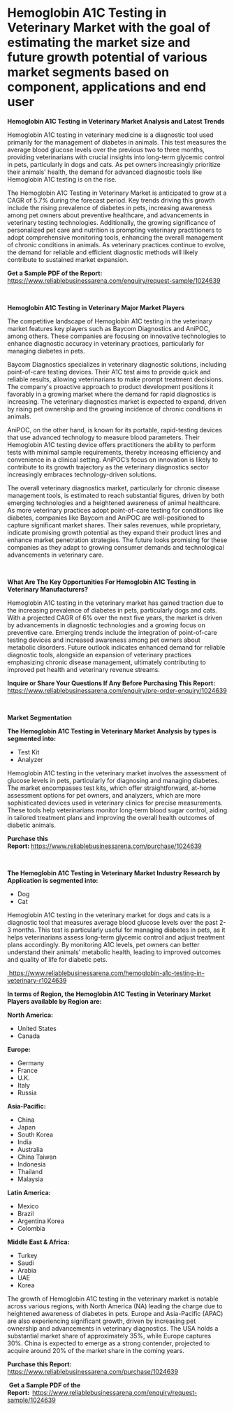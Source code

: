 <p><h1>Hemoglobin A1C Testing in Veterinary Market with the goal of estimating the market size and future growth potential of various market segments based on component, applications and end user</h1></p><p><strong>Hemoglobin A1C Testing in Veterinary Market Analysis and Latest Trends</strong></p>
<p><p>Hemoglobin A1C testing in veterinary medicine is a diagnostic tool used primarily for the management of diabetes in animals. This test measures the average blood glucose levels over the previous two to three months, providing veterinarians with crucial insights into long-term glycemic control in pets, particularly in dogs and cats. As pet owners increasingly prioritize their animals' health, the demand for advanced diagnostic tools like Hemoglobin A1C testing is on the rise.</p><p>The Hemoglobin A1C Testing in Veterinary Market is anticipated to grow at a CAGR of 5.7% during the forecast period. Key trends driving this growth include the rising prevalence of diabetes in pets, increasing awareness among pet owners about preventive healthcare, and advancements in veterinary testing technologies. Additionally, the growing significance of personalized pet care and nutrition is prompting veterinary practitioners to adopt comprehensive monitoring tools, enhancing the overall management of chronic conditions in animals. As veterinary practices continue to evolve, the demand for reliable and efficient diagnostic methods will likely contribute to sustained market expansion.</p></p>
<p><strong>Get a Sample PDF of the Report:&nbsp;</strong> <a href="https://www.reliablebusinessarena.com/enquiry/request-sample/1024639?utm_campaign=3079&utm_medium=2&utm_source=Github&utm_content=ia&utm_term=18042025&utm_id=hemoglobin-a1c-testing-in-veterinary">https://www.reliablebusinessarena.com/enquiry/request-sample/1024639</a></p>
<p>&nbsp;</p>
<p><strong>Hemoglobin A1C Testing in Veterinary Major Market Players</strong></p>
<p><p>The competitive landscape of Hemoglobin A1C testing in the veterinary market features key players such as Baycom Diagnostics and AniPOC, among others. These companies are focusing on innovative technologies to enhance diagnostic accuracy in veterinary practices, particularly for managing diabetes in pets.</p><p>Baycom Diagnostics specializes in veterinary diagnostic solutions, including point-of-care testing devices. Their A1C test aims to provide quick and reliable results, allowing veterinarians to make prompt treatment decisions. The company's proactive approach to product development positions it favorably in a growing market where the demand for rapid diagnostics is increasing. The veterinary diagnostics market is expected to expand, driven by rising pet ownership and the growing incidence of chronic conditions in animals.</p><p>AniPOC, on the other hand, is known for its portable, rapid-testing devices that use advanced technology to measure blood parameters. Their Hemoglobin A1C testing device offers practitioners the ability to perform tests with minimal sample requirements, thereby increasing efficiency and convenience in a clinical setting. AniPOC’s focus on innovation is likely to contribute to its growth trajectory as the veterinary diagnostics sector increasingly embraces technology-driven solutions.</p><p>The overall veterinary diagnostics market, particularly for chronic disease management tools, is estimated to reach substantial figures, driven by both emerging technologies and a heightened awareness of animal healthcare. As more veterinary practices adopt point-of-care testing for conditions like diabetes, companies like Baycom and AniPOC are well-positioned to capture significant market shares. Their sales revenues, while proprietary, indicate promising growth potential as they expand their product lines and enhance market penetration strategies. The future looks promising for these companies as they adapt to growing consumer demands and technological advancements in veterinary care.</p></p>
<p>&nbsp;</p>
<p><strong>What Are The Key Opportunities For Hemoglobin A1C Testing in Veterinary Manufacturers?</strong></p>
<p><p>Hemoglobin A1C testing in the veterinary market has gained traction due to the increasing prevalence of diabetes in pets, particularly dogs and cats. With a projected CAGR of 6% over the next five years, the market is driven by advancements in diagnostic technologies and a growing focus on preventive care. Emerging trends include the integration of point-of-care testing devices and increased awareness among pet owners about metabolic disorders. Future outlook indicates enhanced demand for reliable diagnostic tools, alongside an expansion of veterinary practices emphasizing chronic disease management, ultimately contributing to improved pet health and veterinary revenue streams.</p></p>
<p><strong>Inquire or Share Your Questions If Any Before Purchasing This Report:</strong> <a href="https://www.reliablebusinessarena.com/enquiry/pre-order-enquiry/1024639?utm_campaign=3079&utm_medium=2&utm_source=Github&utm_content=ia&utm_term=18042025&utm_id=hemoglobin-a1c-testing-in-veterinary">https://www.reliablebusinessarena.com/enquiry/pre-order-enquiry/1024639</a></p>
<p>&nbsp;</p>
<p><strong>Market Segmentation</strong></p>
<p><strong>The Hemoglobin A1C Testing in Veterinary Market Analysis by types is segmented into:</strong></p>
<p><ul><li>Test Kit</li><li>Analyzer</li></ul></p>
<p><p>Hemoglobin A1C testing in the veterinary market involves the assessment of glucose levels in pets, particularly for diagnosing and managing diabetes. The market encompasses test kits, which offer straightforward, at-home assessment options for pet owners, and analyzers, which are more sophisticated devices used in veterinary clinics for precise measurements. These tools help veterinarians monitor long-term blood sugar control, aiding in tailored treatment plans and improving the overall health outcomes of diabetic animals.</p></p>
<p><strong>Purchase this Report:&nbsp;</strong><a href="https://www.reliablebusinessarena.com/purchase/1024639?utm_campaign=3079&utm_medium=2&utm_source=Github&utm_content=ia&utm_term=18042025&utm_id=hemoglobin-a1c-testing-in-veterinary">https://www.reliablebusinessarena.com/purchase/1024639</a></p>
<p>&nbsp;</p>
<p><strong>The Hemoglobin A1C Testing in Veterinary Market Industry Research by Application is segmented into:</strong></p>
<p><ul><li>Dog</li><li>Cat</li></ul></p>
<p><p>Hemoglobin A1C testing in the veterinary market for dogs and cats is a diagnostic tool that measures average blood glucose levels over the past 2-3 months. This test is particularly useful for managing diabetes in pets, as it helps veterinarians assess long-term glycemic control and adjust treatment plans accordingly. By monitoring A1C levels, pet owners can better understand their animals' metabolic health, leading to improved outcomes and quality of life for diabetic pets.</p></p>
<p><a href="https://www.reliablebusinessarena.com/hemoglobin-a1c-testing-in-veterinary-r1024639?utm_campaign=3079&utm_medium=2&utm_source=Github&utm_content=ia&utm_term=18042025&utm_id=hemoglobin-a1c-testing-in-veterinary">&nbsp;https://www.reliablebusinessarena.com/hemoglobin-a1c-testing-in-veterinary-r1024639</a></p>
<p><strong>In terms of Region, the Hemoglobin A1C Testing in Veterinary Market Players available by Region are:</strong></p>
<p>
    <p> <strong> North America: </strong>
        <ul>
            <li>United States</li>
            <li>Canada</li>
        </ul>
        </p> 
    <p> <strong> Europe: </strong>
        <ul>
            <li>Germany</li>
            <li>France</li>
            <li>U.K.</li>
            <li>Italy</li>
            <li>Russia</li>
        </ul>
        </p> 
    <p> <strong> Asia-Pacific: </strong>
        <ul>
            <li>China</li>
            <li>Japan</li>
            <li>South Korea</li>
            <li>India</li>
            <li>Australia</li>
            <li>China Taiwan</li>
            <li>Indonesia</li>
            <li>Thailand</li>
            <li>Malaysia</li>
        </ul>
        </p> 
    <p> <strong> Latin America: </strong>
        <ul>
            <li>Mexico</li>
            <li>Brazil</li>
            <li>Argentina Korea</li>
            <li>Colombia</li>
        </ul>
        </p> 
    <p> <strong> Middle East & Africa: </strong>
        <ul>
            <li>Turkey</li>
            <li>Saudi</li>
            <li>Arabia</li>
            <li>UAE</li>
            <li>Korea</li>
        </ul>
    </p>
    </p>
<p><p>The growth of Hemoglobin A1C testing in the veterinary market is notable across various regions, with North America (NA) leading the charge due to heightened awareness of diabetes in pets. Europe and Asia-Pacific (APAC) are also experiencing significant growth, driven by increasing pet ownership and advancements in veterinary diagnostics. The USA holds a substantial market share of approximately 35%, while Europe captures 30%. China is expected to emerge as a strong contender, projected to acquire around 20% of the market share in the coming years.</p></p>
<p><strong>Purchase this Report: </strong><a href="https://www.reliablebusinessarena.com/purchase/1024639?utm_campaign=3079&utm_medium=2&utm_source=Github&utm_content=ia&utm_term=18042025&utm_id=hemoglobin-a1c-testing-in-veterinary">https://www.reliablebusinessarena.com/purchase/1024639</a></p>
<p>&nbsp;<strong>Get a Sample PDF of the Report:&nbsp;&nbsp;</strong><a href="https://www.reliablebusinessarena.com/enquiry/request-sample/1024639?utm_campaign=3079&utm_medium=2&utm_source=Github&utm_content=ia&utm_term=18042025&utm_id=hemoglobin-a1c-testing-in-veterinary">https://www.reliablebusinessarena.com/enquiry/request-sample/1024639</a></p>
<p><strong></strong></p>
<p><p></p><p></p><p></p></p>